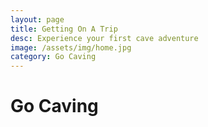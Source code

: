 ```yaml
---
layout: page
title: Getting On A Trip
desc: Experience your first cave adventure
image: /assets/img/home.jpg
category: Go Caving
---
```


# Go Caving